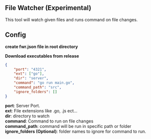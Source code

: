 ## File Watcher (Experimental)

This tool will watch given files and runs command on file changes.

## Config

**create fwr.json file in root directory**

**Download executables from release**

```json
{
    "port": "4321",
    "ext": ["go"],
    "dir": "server",
    "command": "go run main.go",
    "command_path": "src",
    "ignore_folders": []
}
```
**port**: Server Port. <br/>
**ext**: File extensions like .go, .js ect...<br/>
**dir**: directory to watch <br/>
**command**: Command to run on file changes <br/>
**command_path**: command will be run in specific path or folder <br/>
**ignore_folders (Optional)**: folder names to ignore for command to run. <br/>
